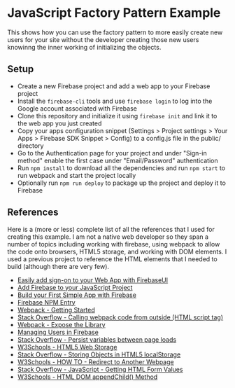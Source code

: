 # JavaScript Factory Pattern Example

This shows how you can use the factory pattern to more easily create new users for your site without the developer creating those new users knowinng the inner working of initializing the objects.

## Setup

* Create a new Firebase project and add a web app to your Firebase project
* Install the `firebase-cli` tools and use `firebase login` to log into the Google account associated with Firebase
* Clone this repository and initialize it using `firebase init` and link it to the web app you just created
* Copy your apps configuration snippet (Settings > Project settings > Your Apps > Firebase SDK Snippet > Config) to a config.js file in the public/ directory
* Go to the Authentication page for your project and under "Sign-in method" enable the first case under "Email/Password" authentication
* Run `npm install` to download all the dependencies and run `npm start` to run webpack and start the project locally
* Optionally run `npm run deploy` to package up the project and deploy it to Firebase

## References

Here is a (more or less) complete list of all the references that I used for creating this example. I am not a native web developer so they span a number of topics including working with firebase, using webpack to allow the code onto browsers, HTML5 storage, and working with DOM elements. I used a previous project to reference the HTML elements that I needed to build (although there are very few).

* [Easily add sign-on to your Web App with FirebaseUI](https://firebase.google.com/docs/auth/web/firebaseui)
* [Add Firebase to your JavaScript Project](https://firebase.google.com/docs/web/setup)
* [Build your First Simple App with Firebase](https://neoteric.eu/blog/building-your-first-simple-app-with-firebase/)
* [Firebase NPM Entry](https://www.npmjs.com/package/firebase)
* [Webpack - Getting Started](https://webpack.js.org/guides/getting-started/)
* [Stack Overflow - Calling webpack code from outside (HTML script tag)](https://stackoverflow.com/questions/34357489/calling-webpacked-code-from-outside-html-script-tag)
* [Webpack - Expose the Library](https://webpack.js.org/guides/author-libraries/#expose-the-library)
* [Managing Users in Firebase](https://firebase.google.com/docs/auth/web/manage-users)
* [Stack Overflow - Persist variables between page loads](https://stackoverflow.com/questions/29986657/persist-variables-between-page-loads/30070207)
* [W3Schools - HTML5 Web Storage](https://www.w3schools.com/html/html5_webstorage.asp)
* [Stack Overflow - Storing Objects in HTML5 localStorage](https://stackoverflow.com/questions/2010892/storing-objects-in-html5-localstorage)
* [W3Schools - HOW TO - Redirect to Another Webpage](https://www.w3schools.com/howto/howto_js_redirect_webpage.asp)
* [Stack Overflow - JavaScript - Getting HTML Form Values](https://stackoverflow.com/questions/3547035/javascript-getting-html-form-values)
* [W3Schools - HTML DOM appendChild() Method](https://www.w3schools.com/jsref/met_node_appendchild.asp)
